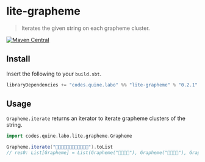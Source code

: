 # lite-grapheme

> Iterates the given string on each grapheme cluster.

[![Maven Central](https://img.shields.io/maven-central/v/codes.quine.labo/lite-grapheme_2.13?logo=scala&style=for-the-badge)](https://search.maven.org/artifact/codes.quine.labo/lite-grapheme_2.13)


## Install

Insert the following to your `build.sbt`.

```sbt
libraryDependencies += "codes.quine.labo" %% "lite-grapheme" % "0.2.1"
```

## Usage

`Grapheme.iterate` returns an iterator to iterate grapheme clusters of the string.

```scala
import codes.quine.labo.lite.grapheme.Grapheme

Grapheme.iterate("👨‍👨‍👧‍👦👩‍👩‍👧‍👦👨‍👨‍👧‍👦").toList
// res0: List[Grapheme] = List(Grapheme("👨‍👨‍👧‍👦"), Grapheme("👩‍👩‍👧‍👦"), Grapheme("👨‍👨‍👧‍👦"))
```
